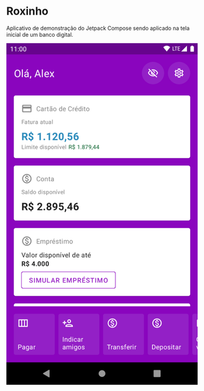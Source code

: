 # Roxinho

Aplicativo de demonstração do Jetpack Compose sendo aplicado na tela inicial de um banco digital.

![App screenshot](./screenshots/main_view.png)

